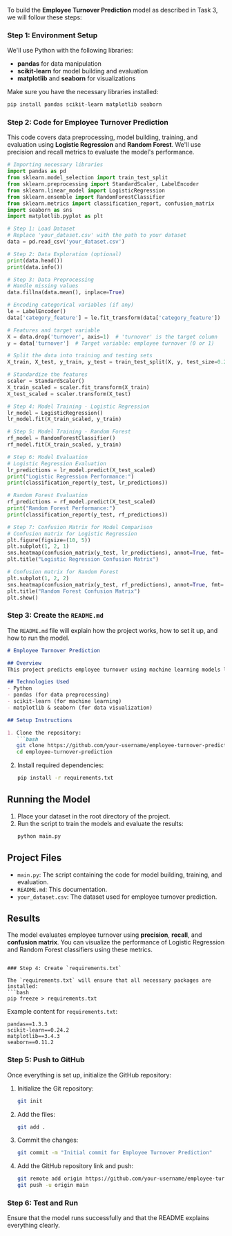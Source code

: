 To build the **Employee Turnover Prediction** model as described in Task 3, we will follow these steps:

### Step 1: Environment Setup
We'll use Python with the following libraries:
- **pandas** for data manipulation
- **scikit-learn** for model building and evaluation
- **matplotlib** and **seaborn** for visualizations

Make sure you have the necessary libraries installed:
```bash
pip install pandas scikit-learn matplotlib seaborn
```

### Step 2: Code for Employee Turnover Prediction

This code covers data preprocessing, model building, training, and evaluation using **Logistic Regression** and **Random Forest**. We'll use precision and recall metrics to evaluate the model's performance.

```python
# Importing necessary libraries
import pandas as pd
from sklearn.model_selection import train_test_split
from sklearn.preprocessing import StandardScaler, LabelEncoder
from sklearn.linear_model import LogisticRegression
from sklearn.ensemble import RandomForestClassifier
from sklearn.metrics import classification_report, confusion_matrix
import seaborn as sns
import matplotlib.pyplot as plt

# Step 1: Load Dataset
# Replace 'your_dataset.csv' with the path to your dataset
data = pd.read_csv('your_dataset.csv')

# Step 2: Data Exploration (optional)
print(data.head())
print(data.info())

# Step 3: Data Preprocessing
# Handle missing values
data.fillna(data.mean(), inplace=True)

# Encoding categorical variables (if any)
le = LabelEncoder()
data['category_feature'] = le.fit_transform(data['category_feature'])

# Features and target variable
X = data.drop('turnover', axis=1)  # 'turnover' is the target column
y = data['turnover']  # Target variable: employee turnover (0 or 1)

# Split the data into training and testing sets
X_train, X_test, y_train, y_test = train_test_split(X, y, test_size=0.2, random_state=42)

# Standardize the features
scaler = StandardScaler()
X_train_scaled = scaler.fit_transform(X_train)
X_test_scaled = scaler.transform(X_test)

# Step 4: Model Training - Logistic Regression
lr_model = LogisticRegression()
lr_model.fit(X_train_scaled, y_train)

# Step 5: Model Training - Random Forest
rf_model = RandomForestClassifier()
rf_model.fit(X_train_scaled, y_train)

# Step 6: Model Evaluation
# Logistic Regression Evaluation
lr_predictions = lr_model.predict(X_test_scaled)
print("Logistic Regression Performance:")
print(classification_report(y_test, lr_predictions))

# Random Forest Evaluation
rf_predictions = rf_model.predict(X_test_scaled)
print("Random Forest Performance:")
print(classification_report(y_test, rf_predictions))

# Step 7: Confusion Matrix for Model Comparison
# Confusion matrix for Logistic Regression
plt.figure(figsize=(10, 5))
plt.subplot(1, 2, 1)
sns.heatmap(confusion_matrix(y_test, lr_predictions), annot=True, fmt='d', cmap='Blues')
plt.title("Logistic Regression Confusion Matrix")

# Confusion matrix for Random Forest
plt.subplot(1, 2, 2)
sns.heatmap(confusion_matrix(y_test, rf_predictions), annot=True, fmt='d', cmap='Greens')
plt.title("Random Forest Confusion Matrix")
plt.show()
```

### Step 3: Create the `README.md`

The `README.md` file will explain how the project works, how to set it up, and how to run the model.

```markdown
# Employee Turnover Prediction

## Overview
This project predicts employee turnover using machine learning models like **Logistic Regression** and **Random Forest**. It helps companies anticipate which employees are likely to leave based on historical data. The models are evaluated using precision, recall, and confusion matrices to aid in proactive retention strategies.

## Technologies Used
- Python
- pandas (for data preprocessing)
- scikit-learn (for machine learning)
- matplotlib & seaborn (for data visualization)

## Setup Instructions

1. Clone the repository:
   ```bash
   git clone https://github.com/your-username/employee-turnover-prediction.git
   cd employee-turnover-prediction
   ```

2. Install required dependencies:
   ```bash
   pip install -r requirements.txt
   ```

## Running the Model

1. Place your dataset in the root directory of the project.
2. Run the script to train the models and evaluate the results:
   ```bash
   python main.py
   ```

## Project Files

- `main.py`: The script containing the code for model building, training, and evaluation.
- `README.md`: This documentation.
- `your_dataset.csv`: The dataset used for employee turnover prediction.

## Results
The model evaluates employee turnover using **precision**, **recall**, and **confusion matrix**. You can visualize the performance of Logistic Regression and Random Forest classifiers using these metrics.
```

### Step 4: Create `requirements.txt`

The `requirements.txt` will ensure that all necessary packages are installed:
```bash
pip freeze > requirements.txt
```

Example content for `requirements.txt`:
```
pandas==1.3.3
scikit-learn==0.24.2
matplotlib==3.4.3
seaborn==0.11.2
```

### Step 5: Push to GitHub
Once everything is set up, initialize the GitHub repository:

1. Initialize the Git repository:
   ```bash
   git init
   ```

2. Add the files:
   ```bash
   git add .
   ```

3. Commit the changes:
   ```bash
   git commit -m "Initial commit for Employee Turnover Prediction"
   ```

4. Add the GitHub repository link and push:
   ```bash
   git remote add origin https://github.com/your-username/employee-turnover-prediction.git
   git push -u origin main
   ```

### Step 6: Test and Run
Ensure that the model runs successfully and that the README explains everything clearly. 
